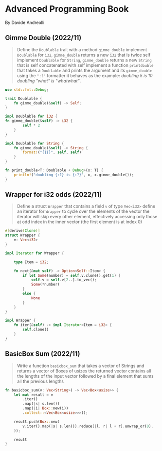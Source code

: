 # Advanced Programming Book
By Davide Andreolli

## Gimme Double \(2022/11\)
> Define the `Doublable` trait with a method `gimme_double` implement `Doublable` for `i32`, `gimme_double` returns a new `i32` that is twice self implement `Doublable` for `String`, `gimme_double` returns a new `String` that is self concatenated with self implement a function `printdouble` that takes a `Doublable` and prints the argument and its `gimme_double` using the `":?"` formatter it behaves as the example: _doubling 5 is 10 doubling "what" is "whatwhat"_.

```rust
use std::fmt::Debug;

trait Doublable {
    fn gimme_double(&self) -> Self;
}

impl Doublable for i32 {
fn gimme_double(&self) -> i32 {
        self * 2
    }
}

impl Doublable for String {
    fn gimme_double(&self) -> String {
        format!("{}{}", self, self)
    }
}

fn print_double<T: Doublable + Debug>(x: T) {
    println!("doubling {:?} is {:?}", x, x.gimme_double());
}
```

## Wrapper for i32 odds \(2022/11\)
> Define a struct `Wrapper` that contains a field `v` of type `Vec<i32>` define an iterator for `Wrapper` to cycle over the elements of the vector the iterator will skip every other element, effectively accessing only those at odd index in the inner vector (the first element is at index 0)

```rust
#[derive(Clone)]
struct Wrapper {
    v: Vec<i32>
}

impl Iterator for Wrapper {

    type Item = i32;

    fn next(&mut self) -> Option<Self::Item> {
        if let Some(number) = self.v.clone().get(1) {
            self.v = self.v[2..].to_vec();
            Some(*number)
        }
        else {
            None
        }
    }
}

impl Wrapper {
    fn iter(&self) -> impl Iterator<Item = i32> {
        self.clone()
    }
}
```

## BasicBox Sum \(2022/11\)
> Write a function `basicbox_sum` that takes a vector of Strings and returns a vector of Boxes of usizes the returned vector contains all the lengths of the input vector followed by a final element that sums all the previous lengths

```rust
fn basicboc_sum(v: Vec<String>) -> Vec<Box<usize>> {
    let mut result = v
        .iter()
        .map(|s| s.len())
        .map(|i| Box::new(i))
        .collect::<Vec<Box<usize>>>();

    result.push(Box::new(
        v.iter().map(|s| s.len()).reduce(|l, r| l + r).unwrap_or(0),
    ));

    result
}
```

